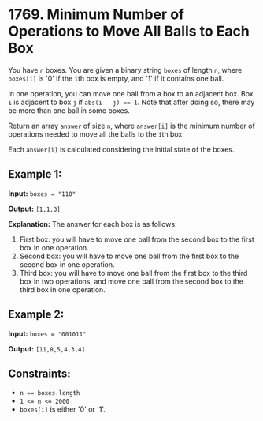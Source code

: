 # 1769. Minimum Number of Operations to Move All Balls to Each Box

You have `n` boxes. You are given a binary string `boxes` of length `n`, where `boxes[i]` is '0' if the `i`th box is empty, and '1' if it contains one ball.

In one operation, you can move one ball from a box to an adjacent box. Box `i` is adjacent to box `j` if `abs(i - j) == 1`. Note that after doing so, there may be more than one ball in some boxes.

Return an array `answer` of size `n`, where `answer[i]` is the minimum number of operations needed to move all the balls to the `i`th box.

Each `answer[i]` is calculated considering the initial state of the boxes.

## Example 1:

**Input:** `boxes = "110"`

**Output:** `[1,1,3]`

**Explanation:** The answer for each box is as follows:
1. First box: you will have to move one ball from the second box to the first box in one operation.
2. Second box: you will have to move one ball from the first box to the second box in one operation.
3. Third box: you will have to move one ball from the first box to the third box in two operations, and move one ball from the second box to the third box in one operation.

## Example 2:

**Input:** `boxes = "001011"`

**Output:** `[11,8,5,4,3,4]`

## Constraints:

- `n == boxes.length`
- `1 <= n <= 2000`
- `boxes[i]` is either '0' or '1'.